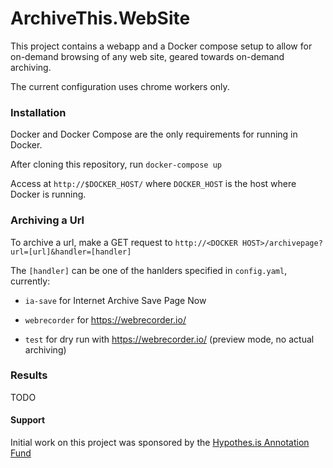 ArchiveThis.WebSite
===================

This project contains a webapp and a Docker compose setup to 
allow for on-demand browsing of any web site, geared towards on-demand archiving.

The current configuration uses chrome workers only.

### Installation

Docker and Docker Compose are the only requirements for running in Docker.

After cloning this repository, run `docker-compose up`

Access at `http://$DOCKER_HOST/` where `DOCKER_HOST` is the host where Docker is running.

### Archiving a Url

To archive a url, make a GET request to `http://<DOCKER HOST>/archivepage?url=[url]&handler=[handler]`

The `[handler]` can be one of the hanlders specified in `config.yaml`, currently:

* `ia-save` for Internet Archive Save Page Now

* `webrecorder` for https://webrecorder.io/

* `test` for dry run with https://webrecorder.io/ (preview mode, no actual archiving)

### Results

TODO

#### Support

Initial work on this project was sponsored by the [Hypothes.is Annotation Fund](http://anno.fund/#portfolioModal2)
